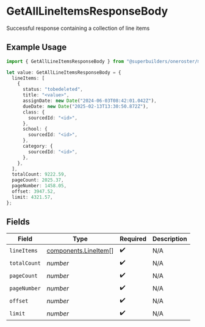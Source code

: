# GetAllLineItemsResponseBody

Successful response containing a collection of line items

## Example Usage

```typescript
import { GetAllLineItemsResponseBody } from "@superbuilders/oneroster/models/operations";

let value: GetAllLineItemsResponseBody = {
  lineItems: [
    {
      status: "tobedeleted",
      title: "<value>",
      assignDate: new Date("2024-06-03T08:42:01.042Z"),
      dueDate: new Date("2025-02-13T13:30:50.872Z"),
      class: {
        sourcedId: "<id>",
      },
      school: {
        sourcedId: "<id>",
      },
      category: {
        sourcedId: "<id>",
      },
    },
  ],
  totalCount: 9222.59,
  pageCount: 2025.37,
  pageNumber: 1458.05,
  offset: 3947.52,
  limit: 4321.57,
};
```

## Fields

| Field                                                        | Type                                                         | Required                                                     | Description                                                  |
| ------------------------------------------------------------ | ------------------------------------------------------------ | ------------------------------------------------------------ | ------------------------------------------------------------ |
| `lineItems`                                                  | [components.LineItem](../../models/components/lineitem.md)[] | :heavy_check_mark:                                           | N/A                                                          |
| `totalCount`                                                 | *number*                                                     | :heavy_check_mark:                                           | N/A                                                          |
| `pageCount`                                                  | *number*                                                     | :heavy_check_mark:                                           | N/A                                                          |
| `pageNumber`                                                 | *number*                                                     | :heavy_check_mark:                                           | N/A                                                          |
| `offset`                                                     | *number*                                                     | :heavy_check_mark:                                           | N/A                                                          |
| `limit`                                                      | *number*                                                     | :heavy_check_mark:                                           | N/A                                                          |
